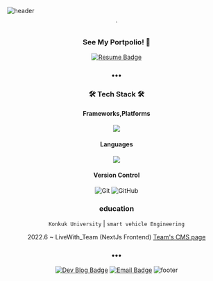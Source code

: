 ![header](https://capsule-render.vercel.app/api?type=transparent&color=gradient&height=200&section=header&text=Speculating%Wook&fontSize=50&fontColor=2E8B57)

<div align=center>
`

### See My Portpolio! 🥰
[![Resume Badge](http://img.shields.io/badge/-Portpolio-green?style=flat&logo=notion&logoColor=white)](https://outlu.notion.site/portfolio-b66d2b6d15544a34a75028a36f84f3c6)
<h3 align="center">•••</h3>

### 🛠 Tech Stack 🛠
#### Frameworks,Platforms
<p>

[//]: # (  <img src="https://img.shields.io/badge/Spring-6DB33F?style=for-the-badge&logo=Spring&logoColor=white"/>)

[//]: # ( <img src="https://img.shields.io/badge/Spring Boot-6DB33F.svg?&style=for-the-badge&logo=Spring Boot&logoColor=white"/>)
   <img src="https://img.shields.io/badge/nextjs-000000.svg?style=for-the-badge&logo=nextjs&logoColor=white"/>
</p>

#### Languages
<p>
    <img src="https://img.shields.io/badge/java-007396?style=for-the-badge&logo=java&logoColor=white"/> 
</p>

#### Version Control
![Git](https://img.shields.io/badge/git-%23F05033.svg?style=for-the-badge&logo=git&logoColor=white)
![GitHub](https://img.shields.io/badge/github-%23121011.svg?style=for-the-badge&logo=github&logoColor=white)

### education
`Konkuk University` | `smart vehicle Engineering`


2022.6 ~ LiveWith_Team (NextJs Frontend) [Team's CMS page](https://cms.livewithtogether.com/authentication/login?returnUrl=%2F)

<h3 align="center">•••</h3>

[![Dev Blog Badge](http://img.shields.io/badge/Tech%20Blog-11B48A?style=flat&logo=Vimeo&logoColor=white)](https://half-develop-er.tistory.com/)
[![Email Badge](http://img.shields.io/badge/-Gmail-orange?style=flat&logo=Gmail&logoColor=white)](mailto:bwook9908@gmail.com)
![footer](https://capsule-render.vercel.app/api?type=waving&color=2E8B57&height=200&section=footer)
</div>

